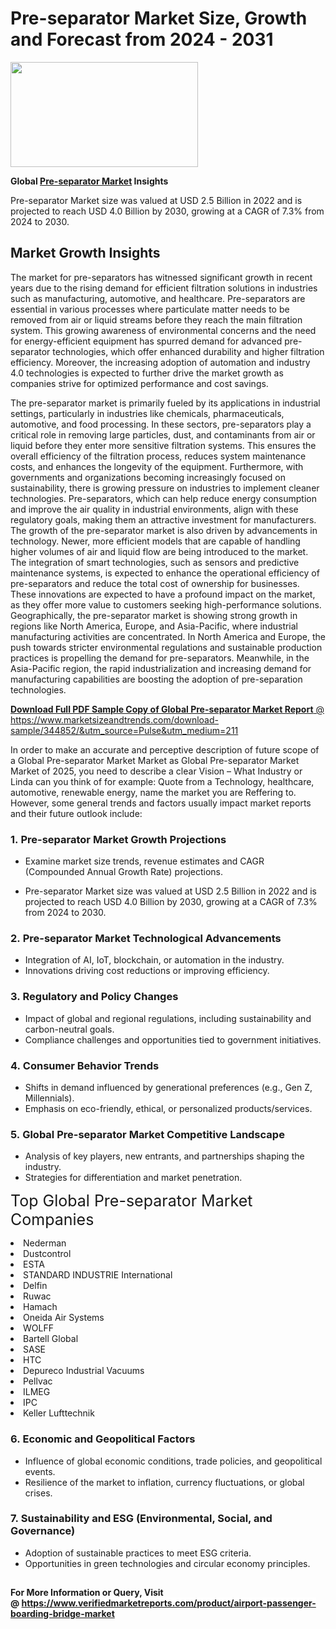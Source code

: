 <H1>Pre-separator Market Size, Growth and Forecast from 2024 - 2031</H1><img class="aligncenter size-medium wp-image-584254" src="https://thirdeyenews.in/wp-content/uploads/2024/09/Global-Market-Research-300x168.jpeg" alt="" width="300" height="168" /><p><strong>Global&nbsp;<a href="https://www.marketsizeandtrends.com/download-sample/344852/&amp;utm_source=Pulse&amp;utm_medium=211">Pre-separator Market</a> Insights</strong></p><p>Pre-separator Market size was valued at USD 2.5 Billion in 2022 and is projected to reach USD 4.0 Billion by 2030, growing at a CAGR of 7.3% from 2024 to 2030.</p><p><h2>Market Growth Insights</h2> <p>The market for pre-separators has witnessed significant growth in recent years due to the rising demand for efficient filtration solutions in industries such as manufacturing, automotive, and healthcare. Pre-separators are essential in various processes where particulate matter needs to be removed from air or liquid streams before they reach the main filtration system. This growing awareness of environmental concerns and the need for energy-efficient equipment has spurred demand for advanced pre-separator technologies, which offer enhanced durability and higher filtration efficiency. Moreover, the increasing adoption of automation and industry 4.0 technologies is expected to further drive the market growth as companies strive for optimized performance and cost savings.</p> <p><a href="#"></a></p> <p>The pre-separator market is primarily fueled by its applications in industrial settings, particularly in industries like chemicals, pharmaceuticals, automotive, and food processing. In these sectors, pre-separators play a critical role in removing large particles, dust, and contaminants from air or liquid before they enter more sensitive filtration systems. This ensures the overall efficiency of the filtration process, reduces system maintenance costs, and enhances the longevity of the equipment. Furthermore, with governments and organizations becoming increasingly focused on sustainability, there is growing pressure on industries to implement cleaner technologies. Pre-separators, which can help reduce energy consumption and improve the air quality in industrial environments, align with these regulatory goals, making them an attractive investment for manufacturers. The growth of the pre-separator market is also driven by advancements in technology. Newer, more efficient models that are capable of handling higher volumes of air and liquid flow are being introduced to the market. The integration of smart technologies, such as sensors and predictive maintenance systems, is expected to enhance the operational efficiency of pre-separators and reduce the total cost of ownership for businesses. These innovations are expected to have a profound impact on the market, as they offer more value to customers seeking high-performance solutions. Geographically, the pre-separator market is showing strong growth in regions like North America, Europe, and Asia-Pacific, where industrial manufacturing activities are concentrated. In North America and Europe, the push towards stricter environmental regulations and sustainable production practices is propelling the demand for pre-separators. Meanwhile, in the Asia-Pacific region, the rapid industrialization and increasing demand for manufacturing capabilities are boosting the adoption of pre-separation technologies. <p><a href="#"></p><p><span class=""><strong>Download Full PDF Sample Copy of Global Pre-separator Market Report</strong> @ <a href="https://www.marketsizeandtrends.com/download-sample/344852/&amp;utm_source=Pulse&amp;utm_medium=211" target="_blank">https://www.marketsizeandtrends.com/download-sample/344852/&amp;utm_source=Pulse&amp;utm_medium=211</a></span></p><p>In order to make an accurate and perceptive description of future scope of a Global&nbsp;Pre-separator Market Market as Global&nbsp;Pre-separator Market Market of 2025, you need to describe a clear Vision &ndash; What Industry or Linda can you think of for example: Quote from a Technology, healthcare, automotive, renewable energy, name the market you are Reffering to. However, some general trends and factors usually impact market reports and their future outlook include:</p><h3>1.&nbsp;<strong>Pre-separator Market Growth Projections</strong></h3><ul><li>Examine market size trends, revenue estimates and CAGR (Compounded Annual Growth Rate) projections.</li><li><p>Pre-separator Market size was valued at USD 2.5 Billion in 2022 and is projected to reach USD 4.0 Billion by 2030, growing at a CAGR of 7.3% from 2024 to 2030.</p></li></ul><h3>2.&nbsp;<strong>Pre-separator Market Technological Advancements</strong></h3><ul><li>Integration of AI, IoT, blockchain, or automation in the industry.</li><li>Innovations driving cost reductions or improving efficiency.</li></ul><h3>3.&nbsp;<strong>Regulatory and Policy Changes</strong></h3><ul><li>Impact of global and regional regulations, including sustainability and carbon-neutral goals.</li><li>Compliance challenges and opportunities tied to government initiatives.</li></ul><h3>4.&nbsp;<strong>Consumer Behavior Trends</strong></h3><ul><li>Shifts in demand influenced by generational preferences (e.g., Gen Z, Millennials).</li><li>Emphasis on eco-friendly, ethical, or personalized products/services.</li></ul><h3>5.&nbsp;<strong>Global Pre-separator Market Competitive Landscape</strong></h3><ul><li>Analysis of key players, new entrants, and partnerships shaping the industry.</li><li>Strategies for differentiation and market penetration.</li></ul><p data-pm-slice="1 1 []"><span style="color: inherit; font-family: inherit; font-size: 25px;">Top Global Pre-separator Market Companies</span></p><div class="" data-test-id=""><p><li>Nederman</li><li> Dustcontrol</li><li> ESTA</li><li> STANDARD INDUSTRIE International</li><li> Delfin</li><li> Ruwac</li><li> Hamach</li><li> Oneida Air Systems</li><li> WOLFF</li><li> Bartell Global</li><li> SASE</li><li> HTC</li><li> Depureco Industrial Vacuums</li><li> Pellvac</li><li> ILMEG</li><li> IPC</li><li> Keller Lufttechnik</li></p></div><h3>6.&nbsp;<strong>Economic and Geopolitical Factors</strong></h3><ul><li>Influence of global economic conditions, trade policies, and geopolitical events.</li><li>Resilience of the market to inflation, currency fluctuations, or global crises.</li></ul><h3>7.&nbsp;<strong>Sustainability and ESG (Environmental, Social, and Governance)</strong></h3><ul><li>Adoption of sustainable practices to meet ESG criteria.</li><li>Opportunities in green technologies and circular economy principles.</li></ul><h2><strong style="font-size: 14px;">For More Information or Query, Visit @&nbsp;</strong><a style="background-color: #ffffff; font-size: 14px;" href="https://www.marketsizeandtrends.com/report/pre-separator-market/" target="_blank">https://www.verifiedmarketreports.com/product/airport-passenger-boarding-bridge-market</a></h2>
